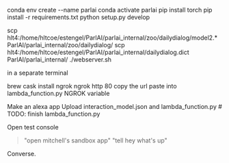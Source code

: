 conda env create --name parlai
conda activate parlai
pip install torch
pip install -r requirements.txt
python setup.py develop

scp hlt4:/home/hltcoe/estengel/ParlAI/parlai_internal/zoo/dailydialog/model2.* ParlAI/parlai_internal/zoo/dailydialog/
scp hlt4:/home/hltcoe/estengel/ParlAI/parlai_internal/dailydialog.dict ParlAI/parlai_internal/
./webserver.sh

in a separate terminal

brew cask install ngrok
ngrok http 80
copy the url
paste into lambda_function.py NGROK variable

Make an alexa app
Upload interaction_model.json and lambda_function.py # TODO: finish lambda_function.py

Open test console
> "open mitchell's sandbox app"
> "tell hey what's up"

Converse.
